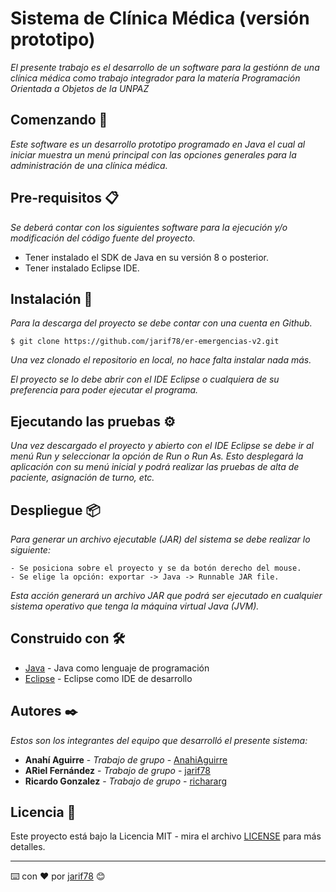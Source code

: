 # Sistema de Clínica Médica (versión prototipo)

_El presente trabajo es el desarrollo de un software para la gestiónn de una clínica médica como trabajo integrador para la matería Programación Orientada a Objetos de la UNPAZ_

## Comenzando 🚀

_Este software es un desarrollo prototipo programado en Java el cual al iniciar muestra un menú principal con las opciones generales para la administración de una clínica médica._

## Pre-requisitos 📋

_Se deberá contar con los siguientes software para la ejecución y/o modificación del código fuente del proyecto._

* Tener instalado el SDK de Java en su versión 8 o posterior.
* Tener instalado Eclipse IDE.

## Instalación 🔧

_Para la descarga del proyecto se debe contar con una cuenta en Github._

```
$ git clone https://github.com/jarif78/er-emergencias-v2.git
```

_Una vez clonado el repositorio en local, no hace falta instalar nada más._

_El proyecto se lo debe abrir con el IDE Eclipse o cualquiera de su preferencia para poder ejecutar el programa._

## Ejecutando las pruebas ⚙️

_Una vez descargado el proyecto y abierto con el IDE Eclipse se debe ir al menú Run y seleccionar la opción de Run o Run As._
_Esto desplegará la aplicación con su menú inicial y podrá realizar las pruebas de alta de paciente, asignación de turno, etc._

## Despliegue 📦

_Para generar un archivo ejecutable (JAR) del sistema se debe realizar lo siguiente:_

```
- Se posiciona sobre el proyecto y se da botón derecho del mouse.
- Se elige la opción: exportar -> Java -> Runnable JAR file.
```
_Esta acción generará un archivo JAR que podrá ser ejecutado en cualquier sistema operativo que tenga la máquina virtual Java (JVM)._

## Construido con 🛠️

* [Java](https://java.com/es/) - Java como lenguaje de programación
* [Eclipse](https://www.eclipse.org/) - Eclipse como IDE de desarrollo

## Autores ✒️

_Estos son los integrantes del equipo que desarrolló el presente sistema:_

* **Anahí Aguirre** - *Trabajo de grupo* - [AnahiAguirre](https://github.com/AnahiAguirre)
* **ARiel Fernández** - *Trabajo de grupo* - [jarif78](https://github.com/jarif78)
* **Ricardo Gonzalez** - *Trabajo de grupo* - [richararg](https://github.com/richararg)


## Licencia 📄

Este proyecto está bajo la Licencia MIT - mira el archivo [LICENSE](LICENSE) para más detalles.


---
⌨️ con ❤️ por [jarif78](https://github.com/jarif78) 😊